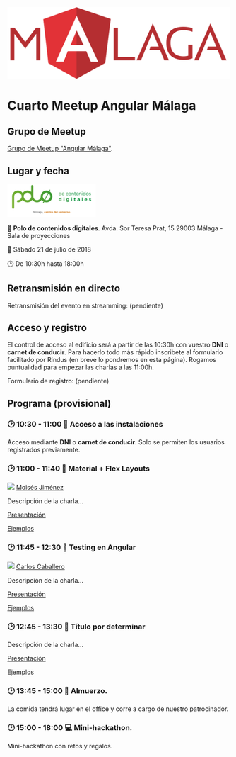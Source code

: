 <img src="logo_angular2.png">

# Cuarto Meetup Angular Málaga

## Grupo de Meetup

[Grupo de Meetup "Angular Málaga"](https://www.meetup.com/es-ES/preview/Angular-Malaga).

## Lugar y fecha

<img src="polo-digital-logo.png" width="200px">

:round_pushpin: **Polo de contenidos digitales**. Avda. Sor Teresa Prat, 15
29003 Málaga - Sala de proyecciones

:date: Sábado 21 de julio de 2018

:clock2: De 10:30h hasta 18:00h

## Retransmisión en directo

Retransmisión del evento en streamming: (pendiente)

## Acceso y registro

El control de acceso al edificio será a partir de las 10:30h con vuestro **DNI** o **carnet de conducir**. Para hacerlo todo más rápido inscribete al formulario facilitado por Rindus (en breve lo pondremos en esta página). Rogamos puntualidad para empezar las charlas a las 11:00h.

Formulario de registro: (pendiente)

## Programa (provisional)

### :clock2: 10:30 - 11:00 :pencil: Acceso a las instalaciones

Acceso mediante **DNI** o **carnet de conducir**. Solo se permiten los usuarios registrados previamente.

### :clock2: 11:00 - 11:40 :speech_balloon: Material + Flex Layouts

<a href="https://github.com/mjimenezmartin"><img src="https://avatars2.githubusercontent.com/u/14920061?s=460&v=4" width="20px"></a> [Moisés Jiménez](https://github.com/mjimenezmartin)

Descripción de la charla...

[Presentación]()

[Ejemplos]()

### :clock2: 11:45 - 12:30 :speech_balloon: Testing en Angular

<a href="https://github.com/Caballerog"><img src="https://avatars2.githubusercontent.com/u/8807391?s=460&v=4" width="20px"></a> [Carlos Caballero](https://github.com/Caballerog)

Descripción de la charla...

[Presentación]()

[Ejemplos]()

### :clock2: 12:45 - 13:30 :speech_balloon: Título por determinar

Descripción de la charla...

[Presentación]()

[Ejemplos]()

### :clock2: 13:45 - 15:00 :pizza: Almuerzo.

La comida tendrá lugar en el office y corre a cargo de nuestro patrocinador.

### :clock2: 15:00 - 18:00 :computer: Mini-hackathon.

Mini-hackathon con retos y regalos.
